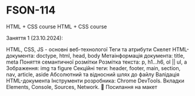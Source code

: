 # FSON-114

HTML + CSS course HTML + CSS course

Заняття 1 (23.10.2024):

HTML, CSS, JS - основні веб-технологої Теги та атрибути Cкелет HTML-документа:
doctype, html, head, body Метаінформація документа: title, meta Поняття
семантичної розмітки Розмітка текста: p, h1...h6, ol || ul, a Зображення: img та
figure Секційні теги: header, footer, main, section, nav, article, aside
Абсолютний та відносний шлях до файлу Валідація HTML-документа Інструменти
розробника: Chrome DevTools. Вкладки Elements, Console, Sources, Network.
🍫
Посилання на макет
